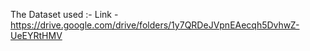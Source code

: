 The Dataset used :-
Link - https://drive.google.com/drive/folders/1y7QRDeJVpnEAecqh5DvhwZ-UeEYRtHMV

